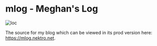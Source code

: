 # mlog - Meghan's Log
![loc](https://sloc.xyz/github/nektro/mlog)

The source for my blog which can be viewed in its prod version here: https://mlog.nektro.net.
